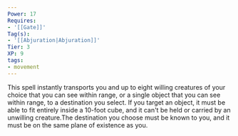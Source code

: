 ```yaml
---
Power: 17
Requires:
- '[[Gate]]'
Tag(s):
- '[[Abjuration|Abjuration]]'
Tier: 3
XP: 9
tags:
- movement
---
```


This spell instantly transports you and up to eight willing creatures of your choice that you can see within range, or a single object that you can see within range, to a destination you select. If you target an object, it must be able to fit entirely inside a 10-foot cube, and it can't be held or carried by an unwilling creature.The destination you choose must be known to you, and it must be on the same plane of existence as you.
